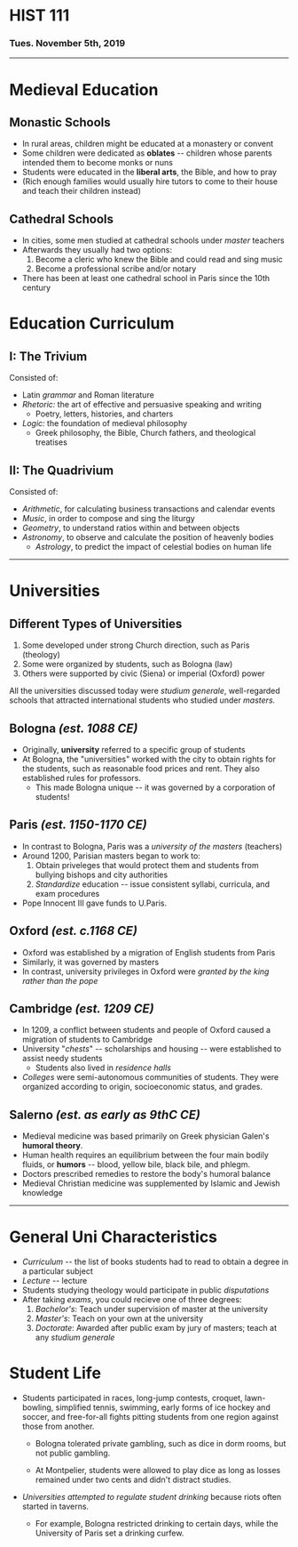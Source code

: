 # HIST 111
### Tues. November 5th, 2019
---

# Medieval Education
## Monastic Schools
* In rural areas, children might be educated at a monastery or convent
* Some children were dedicated as __oblates__ -- children whose parents intended them to become monks or nuns
* Students were educated in the __liberal arts__, the Bible, and how to pray
* (Rich enough families would usually hire tutors to come to their house and teach their children instead)

## Cathedral Schools
* In cities, some men studied at cathedral schools under _master_ teachers
* Afterwards they usually had two options:
    1. Become a cleric who knew the Bible and could read and sing music
    2. Become a professional scribe and/or notary
* There has been at least one cathedral school in Paris since the 10th century

# Education Curriculum
## I: The Trivium
Consisted of:
* Latin _grammar_ and Roman literature
* _Rhetoric:_ the art of effective and persuasive speaking and writing
    - Poetry, letters, histories, and charters
* _Logic:_ the foundation of medieval philosophy
    - Greek philosophy, the Bible, Church fathers, and theological treatises

## II: The Quadrivium
Consisted of:
* _Arithmetic_, for calculating business transactions and calendar events
* _Music_, in order to compose and sing the liturgy
* _Geometry_, to understand ratios within and between objects
* _Astronomy_, to observe and calculate the position of heavenly bodies
    - _Astrology_, to predict the impact of celestial bodies on human life

---
# Universities
## Different Types of Universities
1. Some developed under strong Church direction, such as Paris (theology)
2. Some were organized by students, such as Bologna (law)
3. Others were supported by civic (Siena) or imperial (Oxford) power

All the universities discussed today were _studium generale_, well-regarded schools that attracted international students who studied under _masters._

## Bologna _(est. 1088 CE)_
* Originally, __university__ referred to a specific group of students
* At Bologna, the "universities" worked with the city to obtain rights for the students, such as reasonable food prices and rent. They also established rules for professors.
    - This made Bologna unique -- it was governed by a corporation of students!

## Paris _(est. 1150-1170 CE)_
* In contrast to Bologna, Paris was a _university of the masters_ (teachers)
* Around 1200, Parisian masters began to work to:
    1. Obtain priveleges that would protect them and students from bullying bishops and city authorities
    2. _Standardize_ education -- issue consistent syllabi, curricula, and exam procedures
* Pope Innocent III gave funds to U.Paris.

## Oxford _(est. c.1168 CE)_
* Oxford was established by a migration of English students from Paris
* Similarly, it was governed by masters
* In contrast, university privileges in Oxford were _granted by the king rather than the pope_

## Cambridge _(est. 1209 CE)_
* In 1209, a conflict between students and people of Oxford caused a migration of students to Cambridge
* University "_chests_" -- scholarships and housing -- were established to assist needy students
    - Students also lived in _residence halls_
* _Colleges_ were semi-autonomous communities of students. They were organized according to origin, socioeconomic status, and grades.

## Salerno _(est. as early as 9thC CE)_
* Medieval medicine was based primarily on Greek physician Galen's __humoral theory__.
* Human health requires an equilibrium between the four main bodily fluids, or __humors__ -- blood, yellow bile, black bile, and phlegm.
* Doctors prescribed remedies to restore the body's humoral balance
* Medieval Christian medicine was supplemented by Islamic and Jewish knowledge

---
# General Uni Characteristics
* _Curriculum_ -- the list of books students had to read to obtain a degree in a particular subject
* _Lecture_ -- lecture
* Students studying theology would participate in public _disputations_
* After taking _exams_, you could recieve one of three degrees:
    1. _Bachelor's_: Teach under supervision of master at the university
    2. _Master's_: Teach on your own at the university
    3. _Doctorate_: Awarded after public exam by jury of masters; teach at any _studium generale_

# Student Life
* Students participated in races, long-jump contests, croquet, lawn-bowling, simplified tennis, swimming, early forms of ice hockey and soccer, and free-for-all fights pitting students from one region against those from another.

    - Bologna tolerated private gambling, such as dice in dorm rooms, but not public gambling.

    - At Montpelier, students were allowed to play dice as long as losses remained under two cents and didn't distract studies.

* _Universities attempted to regulate student drinking_ because riots often started in taverns.
    - For example, Bologna restricted drinking to certain days, while the University of Paris set a drinking curfew.



